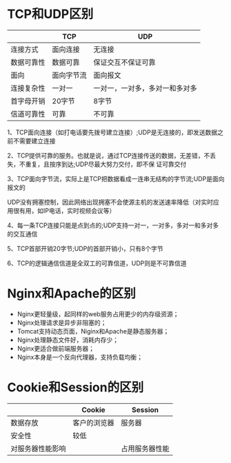 # TCP和UDP区别

|            | TCP        | UDP                            |
| ---------- | ---------- | ------------------------------ |
| 连接方式   | 面向连接   | 无连接                         |
| 数据可靠性 | 数据可靠   | 保证交互不保证可靠             |
| 面向       | 面向字节流 | 面向报文                       |
| 连接复杂性 | 一对一     | 一对一，一对多，多对一和多对多 |
| 首字母开销 | 20字节     | 8字节                          |
| 信道可靠性 | 可靠       | 不可靠                         |

1、TCP面向连接（如打电话要先拨号建立连接）;UDP是无连接的，即发送数据之前不需要建立连接

2、TCP提供可靠的服务。也就是说，通过TCP连接传送的数据，无差错，不丢失，不重复，且按序到达;UDP尽最大努力交付，即不保   证可靠交付

3、TCP面向字节流，实际上是TCP把数据看成一连串无结构的字节流;UDP是面向报文的

  UDP没有拥塞控制，因此网络出现拥塞不会使源主机的发送速率降低（对实时应用很有用，如IP电话，实时视频会议等）

4、每一条TCP连接只能是点到点的;UDP支持一对一，一对多，多对一和多对多的交互通信

5、TCP首部开销20字节;UDP的首部开销小，只有8个字节

6、TCP的逻辑通信信道是全双工的可靠信道，UDP则是不可靠信道



# Nginx和Apache的区别

- Nginx更轻量级，起同样的web服务占用更少的内存级资源；
- Nginx处理请求是异步非阻塞的；
- Tomcat支持动态页面，Niginx和Apache是静态服务器；
- Nginx处理静态文件好，消耗内存少；
- Nginx更适合做前端服务器；
- Nginx本身是一个反向代理器，支持负载均衡；



# Cookie和Session的区别

|                  | Cookie       | Session        |
| ---------------- | ------------ | -------------- |
| 数据存放         | 客户的浏览器 | 服务器         |
| 安全性           | 较低         |                |
| 对服务器性能影响 |              | 占用服务器性能 |